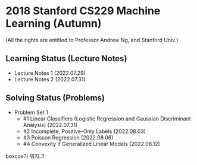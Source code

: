 # 2018 Stanford CS229 Machine Learning (Autumn)

(All the rights are entitled to Professor Andrew Ng, and Stanford Univ.)

## Learning Status (Lecture Notes)
- Lecture Notes 1 (2022.07.29)
- Lecture Notes 2 (2022.07.31)

## Solving Status (Problems)
- Problem Set 1 
  - #1 Linear Classifiers (Logistic Regression and Gaussian Discriminant Analysis) (2022.07.31)
  - #2 Incomplete, Positive-Only Labels (2022.08.03)
  - #3 Poisson Regression (2022.08.06)
  - #4 Convexity if Generalized Linear Models (2022.08.12)
  
boxcox가 뭐지..?
